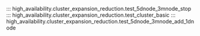 ::: high_availability.cluster_expansion_reduction.test_5dnode_3mnode_stop
::: high_availability.cluster_expansion_reduction.test_cluster_basic
::: high_availability.cluster_expansion_reduction.test_5dnode_3mnode_add_1dnode
